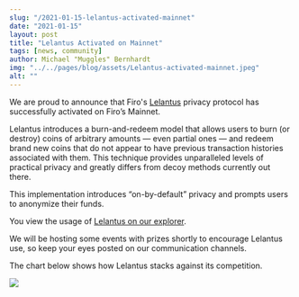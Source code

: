 ```yaml
---
slug: "/2021-01-15-lelantus-activated-mainnet"
date: "2021-01-15"
layout: post
title: "Lelantus Activated on Mainnet"
tags: [news, community]
author: Michael "Muggles" Bernhardt
img: "../../pages/blog/assets/Lelantus-activated-mainnet.jpeg"
alt: ""
---
```


We are proud to announce that Firo's [Lelantus](https://firo.org/2019/04/14/lelantus-firo.html) privacy protocol has successfully activated on Firo’s Mainnet.

Lelantus introduces a burn-and-redeem model that allows users to burn (or destroy) coins of arbitrary amounts — even partial ones — and redeem brand new coins that do not appear to have previous transaction histories associated with them. This technique provides unparalleled levels of practical privacy and greatly differs from decoy methods currently out there.

This implementation introduces “on-by-default” privacy and prompts users to anonymize their funds.

You view the usage of [Lelantus on our explorer](https://explorer.firo.org/lelantusstatus).

We will be hosting some events with prizes shortly to encourage Lelantus use, so keep your eyes posted on our communication channels.

The chart below shows how Lelantus stacks against its competition.

![](https://firo.org/guide/assets/privacy-technology-comparison/comparison-table-firo-updated.png)
